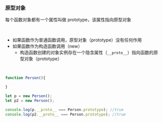 ### 原型对象

每个函数对象都有一个属性叫做 prototype，该属性指向原型对象

<br>

- 如果函数作为普通函数调用，原型对象（prototype）没有任何作用
- 如果函数作为构造函数调用（new）
  - 构造函数创建的对象实例存在一个隐含属性（```__proto__```）指向函数的原型对象（prototype）

<br>

```javascript
function Person(){

}

let p = new Person();
let p2 = new Person();

console.log(p.__proto__ === Person.prototype); //true
console.log(p2.__proto__ === Person.prototype); //true
```